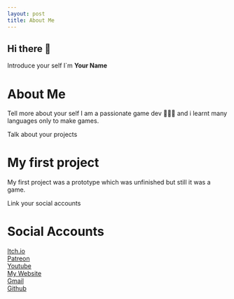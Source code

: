 ```yaml
---
layout: post
title: About Me
---
```


## Hi there 👋
Introduce your self
I`m **Your Name**

# About Me
Tell more about your self
I am a passionate game dev 👨🏻‍💻 and i learnt many languages only to make games.

Talk about your projects
# My first project
My first project was a prototype which was unfinished but still it was a game.

Link your social accounts
# Social Accounts
[Itch.io](#) \
[Patreon](#) \
[Youtube](#) \
[My Website](#) \
[Gmail](#) \
[Github](#)

